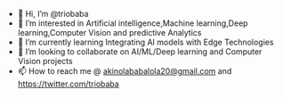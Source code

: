 - 👋 Hi, I’m @triobaba
- 👀 I’m interested in Artificial intelligence,Machine learning,Deep learning,Computer Vision and predictive Analytics 
- 🌱 I’m currently learning Integrating AI models with Edge Technologies 
- 💞️ I’m looking to collaborate on AI/ML/Deep learning and Computer Vision projects 
- 📫 How to reach me @ akinolababalola20@gmail.com and https://twitter.com/triobaba

<!---
triobaba/triobaba is a ✨ special ✨ repository because its `README.md` (this file) appears on your GitHub profile.
You can click the Preview link to take a look at your changes.
--->
